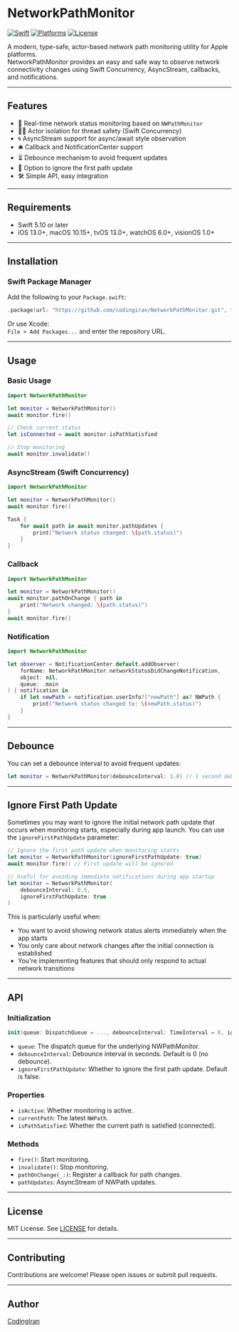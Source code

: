 # NetworkPathMonitor

[![Swift](https://img.shields.io/badge/Swift-5.10%2B-orange.svg)](https://swift.org)
[![Platforms](https://img.shields.io/badge/platforms-iOS%20%7C%20macOS%20%7C%20tvOS%20%7C%20watchOS%20%7C%20visionOS-lightgrey.svg)](#requirements)
[![License](https://img.shields.io/badge/license-MIT-lightgrey.svg)](LICENSE)

A modern, type-safe, actor-based network path monitoring utility for Apple platforms.  
NetworkPathMonitor provides an easy and safe way to observe network connectivity changes using Swift Concurrency, AsyncStream, callbacks, and notifications.

---

## Features

- 🚦 Real-time network status monitoring based on `NWPathMonitor`
- 🧑‍💻 Actor isolation for thread safety (Swift Concurrency)
- 🌀 AsyncStream support for async/await style observation
- 🛎️ Callback and NotificationCenter support
- ⏳ Debounce mechanism to avoid frequent updates
- 🚫 Option to ignore the first path update
- 🛠️ Simple API, easy integration

---

## Requirements

- Swift 5.10 or later
- iOS 13.0+, macOS 10.15+, tvOS 13.0+, watchOS 6.0+, visionOS 1.0+

---

## Installation

### Swift Package Manager

Add the following to your `Package.swift`:

```swift
.package(url: "https://github.com/codingiran/NetworkPathMonitor.git", from: "0.0.1")
```

Or use Xcode:  
`File > Add Packages...` and enter the repository URL.

---

## Usage

### Basic Usage

```swift
import NetworkPathMonitor

let monitor = NetworkPathMonitor()
await monitor.fire()

// Check current status
let isConnected = await monitor.isPathSatisfied

// Stop monitoring
await monitor.invalidate()
```

### AsyncStream (Swift Concurrency)

```swift
import NetworkPathMonitor

let monitor = NetworkPathMonitor()
await monitor.fire()

Task {
    for await path in await monitor.pathUpdates {
        print("Network status changed: \(path.status)")
    }
}
```

### Callback

```swift
import NetworkPathMonitor

let monitor = NetworkPathMonitor()
await monitor.pathOnChange { path in
    print("Network changed: \(path.status)")
}
await monitor.fire()
```

### Notification

```swift
import NetworkPathMonitor

let observer = NotificationCenter.default.addObserver(
    forName: NetworkPathMonitor.networkStatusDidChangeNotification,
    object: nil,
    queue: .main
) { notification in
    if let newPath = notification.userInfo?["newPath"] as? NWPath {
        print("Network status changed to: \(newPath.status)")
    }
}
```

---

## Debounce

You can set a debounce interval to avoid frequent updates:

```swift
let monitor = NetworkPathMonitor(debounceInterval: 1.0) // 1 second debounce
```

---

## Ignore First Path Update

Sometimes you may want to ignore the initial network path update that occurs when monitoring starts, especially during app launch. You can use the `ignoreFirstPathUpdate` parameter:

```swift
// Ignore the first path update when monitoring starts
let monitor = NetworkPathMonitor(ignoreFirstPathUpdate: true)
await monitor.fire() // First update will be ignored

// Useful for avoiding immediate notifications during app startup
let monitor = NetworkPathMonitor(
    debounceInterval: 0.5,
    ignoreFirstPathUpdate: true
)
```

This is particularly useful when:

- You want to avoid showing network status alerts immediately when the app starts
- You only care about network changes after the initial connection is established
- You're implementing features that should only respond to actual network transitions

---

## API

### Initialization

```swift
init(queue: DispatchQueue = ..., debounceInterval: TimeInterval = 0, ignoreFirstPathUpdate: Bool = false)
```

- `queue`: The dispatch queue for the underlying NWPathMonitor.
- `debounceInterval`: Debounce interval in seconds. Default is 0 (no debounce).
- `ignoreFirstPathUpdate`: Whether to ignore the first path update. Default is false.

### Properties

- `isActive`: Whether monitoring is active.
- `currentPath`: The latest `NWPath`.
- `isPathSatisfied`: Whether the current path is satisfied (connected).

### Methods

- `fire()`: Start monitoring.
- `invalidate()`: Stop monitoring.
- `pathOnChange(_:)`: Register a callback for path changes.
- `pathUpdates`: AsyncStream of NWPath updates.

---

## License

MIT License. See [LICENSE](LICENSE) for details.

---

## Contributing

Contributions are welcome! Please open issues or submit pull requests.

---

## Author

[CodingIran](https://github.com/codingiran)
